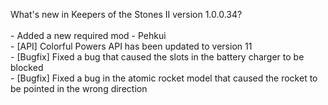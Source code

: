 What's new in Keepers of the Stones II version 1.0.0.34?<br/>
<br />- Added a new required mod - Pehkui
<br />- [API] Colorful Powers API has been updated to version 11
<br />- [Bugfix] Fixed a bug that caused the slots in the battery charger to be blocked
<br />- [Bugfix] Fixed a bug in the atomic rocket model that caused the rocket to be pointed in the wrong direction